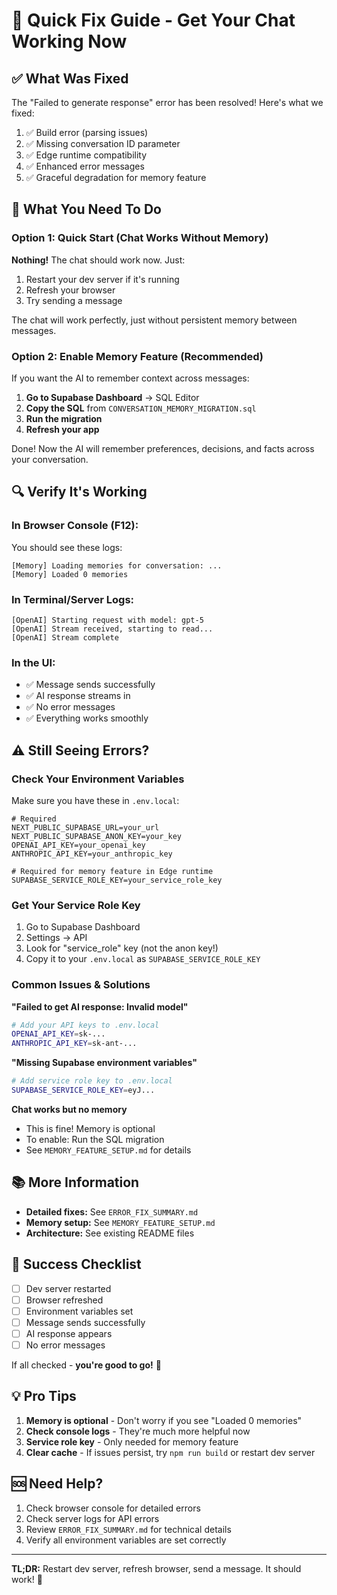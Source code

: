 # 🚀 Quick Fix Guide - Get Your Chat Working Now

## ✅ What Was Fixed

The "Failed to generate response" error has been resolved! Here's what we fixed:

1. ✅ Build error (parsing issues)
2. ✅ Missing conversation ID parameter  
3. ✅ Edge runtime compatibility
4. ✅ Enhanced error messages
5. ✅ Graceful degradation for memory feature

## 🎯 What You Need To Do

### Option 1: Quick Start (Chat Works Without Memory)

**Nothing!** The chat should work now. Just:

1. Restart your dev server if it's running
2. Refresh your browser
3. Try sending a message

The chat will work perfectly, just without persistent memory between messages.

### Option 2: Enable Memory Feature (Recommended)

If you want the AI to remember context across messages:

1. **Go to Supabase Dashboard** → SQL Editor
2. **Copy the SQL** from `CONVERSATION_MEMORY_MIGRATION.sql`
3. **Run the migration**
4. **Refresh your app**

Done! Now the AI will remember preferences, decisions, and facts across your conversation.

## 🔍 Verify It's Working

### In Browser Console (F12):
You should see these logs:
```
[Memory] Loading memories for conversation: ...
[Memory] Loaded 0 memories
```

### In Terminal/Server Logs:
```
[OpenAI] Starting request with model: gpt-5
[OpenAI] Stream received, starting to read...
[OpenAI] Stream complete
```

### In the UI:
- ✅ Message sends successfully
- ✅ AI response streams in
- ✅ No error messages
- ✅ Everything works smoothly

## ⚠️ Still Seeing Errors?

### Check Your Environment Variables

Make sure you have these in `.env.local`:

```env
# Required
NEXT_PUBLIC_SUPABASE_URL=your_url
NEXT_PUBLIC_SUPABASE_ANON_KEY=your_key
OPENAI_API_KEY=your_openai_key
ANTHROPIC_API_KEY=your_anthropic_key

# Required for memory feature in Edge runtime
SUPABASE_SERVICE_ROLE_KEY=your_service_role_key
```

### Get Your Service Role Key

1. Go to Supabase Dashboard
2. Settings → API
3. Look for "service_role" key (not the anon key!)
4. Copy it to your `.env.local` as `SUPABASE_SERVICE_ROLE_KEY`

### Common Issues & Solutions

**"Failed to get AI response: Invalid model"**
```bash
# Add your API keys to .env.local
OPENAI_API_KEY=sk-...
ANTHROPIC_API_KEY=sk-ant-...
```

**"Missing Supabase environment variables"**
```bash
# Add service role key to .env.local
SUPABASE_SERVICE_ROLE_KEY=eyJ...
```

**Chat works but no memory**
- This is fine! Memory is optional
- To enable: Run the SQL migration
- See `MEMORY_FEATURE_SETUP.md` for details

## 📚 More Information

- **Detailed fixes:** See `ERROR_FIX_SUMMARY.md`
- **Memory setup:** See `MEMORY_FEATURE_SETUP.md`
- **Architecture:** See existing README files

## 🎉 Success Checklist

- [ ] Dev server restarted
- [ ] Browser refreshed
- [ ] Environment variables set
- [ ] Message sends successfully
- [ ] AI response appears
- [ ] No error messages

If all checked - **you're good to go!** 🚀

## 💡 Pro Tips

1. **Memory is optional** - Don't worry if you see "Loaded 0 memories"
2. **Check console logs** - They're much more helpful now
3. **Service role key** - Only needed for memory feature
4. **Clear cache** - If issues persist, try `npm run build` or restart dev server

## 🆘 Need Help?

1. Check browser console for detailed errors
2. Check server logs for API errors
3. Review `ERROR_FIX_SUMMARY.md` for technical details
4. Verify all environment variables are set correctly

---

**TL;DR:** Restart dev server, refresh browser, send a message. It should work! 🎯

